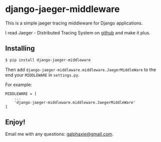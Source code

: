 # django-jaeger-middleware

This is a simple jaeger tracing middleware for Django applications. 

I read Jaeger - Distributed Tracing System on [github](https://github.com/jaegertracing/jaeger-client-python) and make it plus.

## Installing

```bash
$ pip install django-jaeger-middleware
```

Then add ```django-jaeger-middleware.middleware.JaegerMiddleWare``` to the end your ```MIDDLEWARE``` in `settings.py`. 

For example:

```
MIDDLEWARE = [
	...
	'django-jaeger-middleware.middleware.JaegerMiddleWare'
]
```

## Enjoy!

Email me with any questions: [galphaxie@gmail.com](galphaxie@gmail.com).
